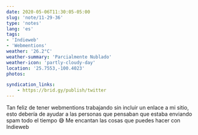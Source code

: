 ```yaml
---
date: 2020-05-06T11:30:05-05:00
slug: 'note/11-29-36'
type: 'notes'
lang: 'es'
tags:
- 'Indieweb'
- 'Webmentions'
weather: '26.2°C'
weather-summary: 'Parcialmente Nublado'
weather-icon: 'partly-cloudy-day'
location: '25.7553,-100.4023'
photos:

syndication_links:
    - https://brid.gy/publish/twitter
---
```

Tan feliz de tener webmentions trabajando sin incluir un enlace a mi sitio, esto debería de ayudar a las personas que pensaban que estaba enviando spam todo el tiempo 😅 
Me encantan las cosas que puedes hacer con Indieweb
 
